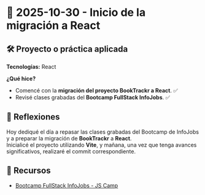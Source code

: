 # 📅 2025-10-30 - Inicio de la migración a React

## 🛠️ Proyecto o práctica aplicada  

**Tecnologías:** React  

**¿Qué hice?**  

- Comencé con la **migración del proyecto BookTrackr a React**. ✅
- Revisé clases grabadas del **Bootcamp FullStack InfoJobs**. ✅

## 💭 Reflexiones  

Hoy dediqué el día a repasar las clases grabadas del Bootcamp de InfoJobs y a preparar la migración de **BookTrackr** a **React**.  
Inicialicé el proyecto utilizando **Vite**, y mañana, una vez que tenga avances significativos, realizaré el commit correspondiente.  

## 🔗 Recursos  

- [Bootcamp FullStack InfoJobs - JS Camp](https://www.jscamp.dev/)